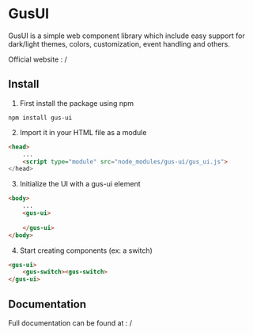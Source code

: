 # GusUI

GusUI is a simple web component library which include easy support for dark/light themes, colors, customization, event handling and others.

Official website : /

## Install

1. First install the package using npm
```
npm install gus-ui
```

2. Import it in your HTML file as a module
```html
<head>
    ...
    <script type="module" src="node_modules/gus-ui/gus_ui.js">
</head>
```

3. Initialize the UI with a gus-ui element
```html
<body>
    ...
    <gus-ui>
    
    </gus-ui>
</body>
```

4. Start creating components (ex: a switch)
```html
<gus-ui>
    <gus-switch><gus-switch>
</gus-ui>
```

## Documentation

Full documentation can be found at : /